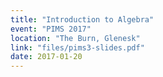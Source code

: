 ```yaml
---
title: "Introduction to Algebra"
event: "PIMS 2017"
location: "The Burn, Glenesk"
link: "files/pims3-slides.pdf"
date: 2017-01-20
---
```

